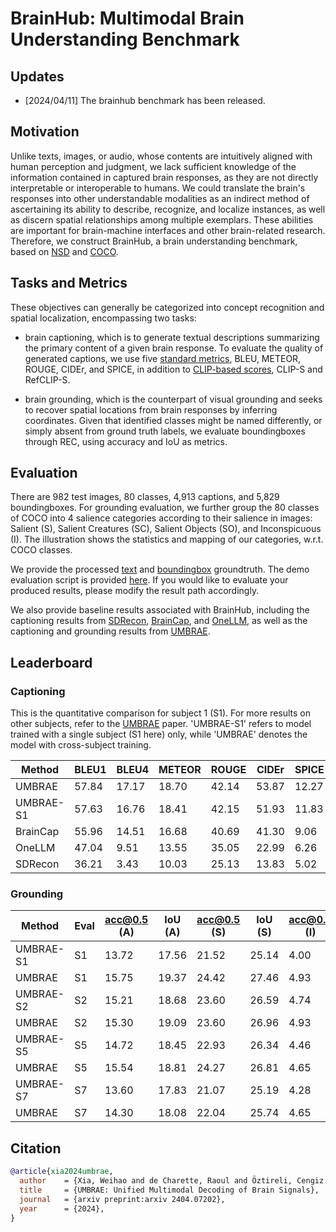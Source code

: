 # BrainHub: Multimodal Brain Understanding Benchmark

## Updates
- [2024/04/11] The brainhub benchmark has been released.

## Motivation

Unlike texts, images, or audio, whose contents are intuitively aligned with human perception and judgment, we lack sufficient knowledge of the information contained in captured brain responses, as they are not directly interpretable or interoperable to humans. We could translate the brain's responses into other understandable modalities as an indirect method of ascertaining its ability to describe, recognize, and localize instances, as well as discern spatial relationships among multiple exemplars. These abilities are important for brain-machine interfaces and other brain-related research. Therefore, we construct BrainHub, a brain understanding benchmark, based on [NSD](https://naturalscenesdataset.org/) and [COCO](https://cocodataset.org). 

## Tasks and Metrics

These objectives can generally be categorized into concept recognition and spatial localization, encompassing two tasks: 

- brain captioning, which is to generate textual descriptions summarizing the primary content of a given brain response. To evaluate the quality of generated captions, we use five [standard metrics](https://github.com/tylin/coco-caption), BLEU, METEOR, ROUGE, CIDEr, and SPICE, in addition to [CLIP-based scores](https://github.com/jmhessel/clipscore), CLIP-S and RefCLIP-S.

- brain grounding, which is the counterpart of visual grounding and seeks to recover spatial locations from brain responses by inferring coordinates. Given that identified classes might be named differently, or simply absent from ground truth labels, we evaluate boundingboxes through REC, using accuracy and IoU as metrics.

## Evaluation

There are 982 test images, 80 classes, 4,913 captions, and 5,829 boundingboxes. For grounding evaluation, we further group the 80 classes of COCO into 4 salience categories according to their salience in images: Salient (S), Salient Creatures (SC), Salient Objects (SO), and Inconspicuous (I). The illustration shows the statistics and mapping of our categories, w.r.t. COCO classes.

We provide the processed [text](https://github.com/weihaox/brainhub/caption) and [boundingbox](https://github.com/weihaox/brainhub/bbox) groundtruth. The demo evaluation script is provided [here](https://github.com/weihaox/brainhub/run.sh). If you would like to evaluate your produced results, please modify the result path accordingly.

We also provide baseline results associated with BrainHub, including the captioning results from [SDRecon](https://github.com/yu-takagi/StableDiffusionReconstruction), [BrainCap](https://arxiv.org/abs/2305.11560), and [OneLLM](https://onellm.csuhan.com/), as well as the captioning and grounding results from [UMBRAE](https://weihaox.github.io/UMBRAE/). 

## Leaderboard

### Captioning

This is the quantitative comparison for subject 1 (S1). For more results on other subjects, refer to the [UMBRAE](https://weihaox.github.io/UMBRAE/) paper. 'UMBRAE-S1' refers to model trained with a single subject (S1 here) only, while 'UMBRAE' denotes the model with cross-subject training. 

| Method    | BLEU1 | BLEU4 | METEOR | ROUGE | CIDEr | SPICE | CLIPS | RefCLIPS |
|-----------|-------|-------|--------|-------|-------|-------|-------|----------|
| UMBRAE    | 57.84 | 17.17 | 18.70  | 42.14 | 53.87 | 12.27 | 66.10 | 72.33    |
| UMBRAE-S1 | 57.63 | 16.76 | 18.41  | 42.15 | 51.93 | 11.83 | 66.44 | 72.12    |
| BrainCap  | 55.96 | 14.51 | 16.68  | 40.69 | 41.30 | 9.06  | 64.31 | 69.90    |
| OneLLM    | 47.04 | 9.51  | 13.55  | 35.05 | 22.99 | 6.26  | 54.80 | 61.28    |
| SDRecon   | 36.21 | 3.43  | 10.03  | 25.13 | 13.83 | 5.02  | 61.07 | 66.36    |

### Grounding

| Method    | Eval | acc@0.5 (A) | IoU (A) | acc@0.5 (S) | IoU (S) | acc@0.5 (I) | IoU (I) |
|-----------|------|-------------|---------|-------------|---------|-------------|---------|
| UMBRAE-S1 | S1   | 13.72       | 17.56   | 21.52       | 25.14   | 4.00        | 8.08    |
| UMBRAE    | S1   | 15.75       | 19.37   | 24.42       | 27.46   | 4.93        | 9.26    |
| UMBRAE-S2 | S2   | 15.21       | 18.68   | 23.60       | 26.59   | 4.74        | 8.81    |
| UMBRAE    | S2   | 15.30       | 19.09   | 23.60       | 26.96   | 4.93        | 9.27    |
| UMBRAE-S5 | S5   | 14.72       | 18.45   | 22.93       | 26.34   | 4.46        | 8.60    |
| UMBRAE    | S5   | 15.54       | 18.81   | 24.27       | 26.81   | 4.65        | 8.82    |
| UMBRAE-S7 | S7   | 13.60       | 17.83   | 21.07       | 25.19   | 4.28        | 8.64    |
| UMBRAE    | S7   | 14.30       | 18.08   | 22.04       | 25.74   | 4.65        | 8.52    |

## Citation

```bibtex
@article{xia2024umbrae,
  author    = {Xia, Weihao and de Charette, Raoul and Öztireli, Cengiz and Xue, Jing-Hao},
  title     = {UMBRAE: Unified Multimodal Decoding of Brain Signals},
  journal   = {arxiv preprint:arxiv 2404.07202},
  year      = {2024},
}
```